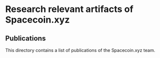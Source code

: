 # Research relevant artifacts of Spacecoin.xyz

## Publications
This directory contains a list of publications of the Spacecoin.xyz team.
